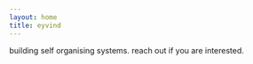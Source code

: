 ```yaml
---
layout: home
title: eyvind
---
```


building self organising systems. reach out if you are interested.